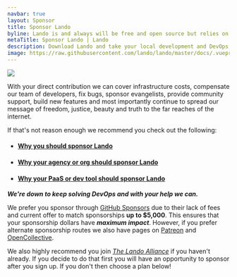 ```yaml
---
navbar: true
layout: Sponsor
title: Sponsor Lando
byline: Lando is and always will be free and open source but relies on your support to cover infrastructure costs and contributor time.
metaTitle: Sponsor Lando | Lando
description: Download Lando and take your local development and DevOps workflow to lightspeed.
image: https://raw.githubusercontent.com/lando/lando/master/docs/.vuepress/public/images/hero-pink.png
---
```


<div class="seal-of-liberation">
  <img src="/images/lando-alliance.png">
</div>

<div class="liberation-manifesto">
  <p>
  With your direct contribution we can cover infrastructure costs, compensate our team of developers, fix bugs, sponsor evangelists, provide community support, build new features and most importantly continue to spread our message of freedom, justice, beauty and truth to the far reaches of the internet.

  If that's not reason enough we recommend you check out the following:

  * #### [Why you should sponsor Lando](https://blog.lando.dev/2020/02/09/why-you-should-sponsor-lando/)
  * #### [Why your agency or org should sponsor Lando](https://blog.lando.dev/2020/02/08/why-your-agency-should-sponsor-lando/)
  * #### [Why your PaaS or dev tool should sponsor Lando](https://blog.lando.dev/2020/02/07/why-your-pass-should-sponsor-lando/)

  *__We're down to keep solving DevOps and with your help we can.__*

  We prefer you sponsor through [GitHub Sponsors](https://github.com/sponsors/lando) due to their lack of fees and current offer to match sponsorships __up to $5,000__. This ensures that your sponsorship dollars have *__maximum impact__*. However, if you prefer alternate sponsorship routes we also have pages on [Patreon](https://www.patreon.com/devwithlando) and [OpenCollective](https://opencollective.com/lando).

  We also highly recommend you join *[The Lando Alliance](/alliance/join)* if you haven't already. If you decide to do that first you will have an opportunity to sponsor after you sign up. If you don't then choose a plan below!
  </p>
</div>
